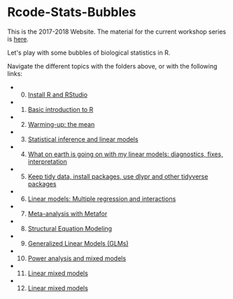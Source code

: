 # Rcode-Stats-Bubbles

This is the 2017-2018 Website. The material for the current workshop series is [here](https://github.com/timotheenivalis/RSB-R-Stats-Biology).

Let's play with some bubbles of biological statistics in R.

Navigate the different topics with the folders above, or with the following links:
* 0. [Install R and RStudio](https://github.com/timotheenivalis/Rcode-Stats-Bubbles/tree/master/00.Install)
* 1. [Basic introduction to R](https://github.com/timotheenivalis/Rcode-Stats-Bubbles/tree/master/01.IntroToR)
* 2. [Warming-up: the mean](https://github.com/timotheenivalis/Rcode-Stats-Bubbles/tree/master/02.TheMean)
* 3. [Statistical inference and linear models](https://github.com/timotheenivalis/Rcode-Stats-Bubbles/tree/master/03.linear_models)
* 4. [What on earth is going on with my linear models: diagnostics, fixes, interpretation](https://github.com/timotheenivalis/Rcode-Stats-Bubbles/blob/master/04.linear_models_part2)
* 5. [Keep tidy data, install packages, use dlypr and other tidyverse packages](https://github.com/timotheenivalis/Rcode-Stats-Bubbles/tree/master/05.tidy-data-1)
* 6. [Linear models: Multiple regression and interactions](https://github.com/timotheenivalis/Rcode-Stats-Bubbles/tree/master/06.multiple_regression)
* 7. [Meta-analysis with Metafor](https://github.com/timotheenivalis/Rcode-Stats-Bubbles/tree/master/07.meta_analysis)
* 8. [Structural Equation Modeling](https://github.com/timotheenivalis/Rcode-Stats-Bubbles/tree/master/08.sem)
* 9. [Generalized Linear Models (GLMs)](https://github.com/timotheenivalis/Rcode-Stats-Bubbles/tree/master/09.glmm_part1)
* 10. [Power analysis and mixed models](https://github.com/timotheenivalis/Rcode-Stats-Bubbles/tree/master/10.Power_lmm)
* 11. [Linear mixed models](https://github.com/timotheenivalis/Rcode-Stats-Bubbles/tree/master/11.MixedModels)
* 12. [Linear mixed models](https://github.com/timotheenivalis/Rcode-Stats-Bubbles/tree/master/12.glmm_practice)
